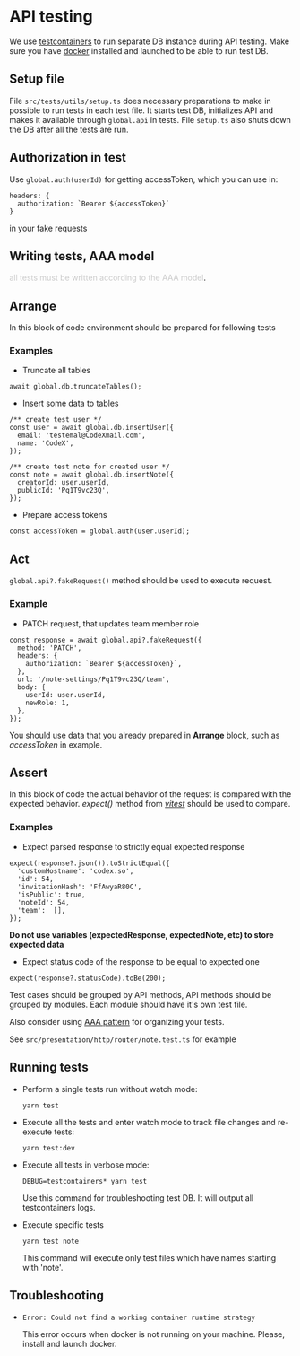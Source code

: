 # API testing

We use [testcontainers](https://testcontainers.com/) to run separate DB instance during API testing. Make sure you have [docker](https://www.docker.com/) installed and launched to be able to run test DB.

## Setup file
File `src/tests/utils/setup.ts` does necessary preparations to make in possible to run tests in each test file. It starts test DB, initializes API and makes it available through `global.api` in tests. File `setup.ts` also shuts down the DB after all the tests are run.

## Authorization in test
Use `global.auth(userId)` for getting accessToken, which you can use in:
```
headers: {
  authorization: `Bearer ${accessToken}`
}  
```
in your fake requests

## Writing tests, AAA model
<span style="color: rgba(0, 0, 0, 0.2);">all tests must be written according to the AAA model</span>.

## Arrange
In this block of code environment should be prepared for following tests

### Examples
- Truncate all tables
```
await global.db.truncateTables();
```

- Insert some data to tables
```
/** create test user */
const user = await global.db.insertUser({
  email: 'testemal@CodeXmail.com',
  name: 'CodeX',
});

/** create test note for created user */
const note = await global.db.insertNote({
  creatorId: user.userId,
  publicId: 'Pq1T9vc23Q',
});
```

- Prepare access tokens
```
const accessToken = global.auth(user.userId);
```

## Act
`global.api?.fakeRequest()` method should be used to execute request.

### Example
- PATCH request, that updates team member role
``` 
const response = await global.api?.fakeRequest({
  method: 'PATCH',
  headers: {
    authorization: `Bearer ${accessToken}`,
  },
  url: '/note-settings/Pq1T9vc23Q/team',
  body: {
    userId: user.userId,
    newRole: 1,
  },
});
```
You should use data that you already prepared in **Arrange** block, such as *accessToken* in example.

## Assert
In this block of code the actual behavior of the request is compared with the expected behavior.
*expect()* method from [*vitest*](https://vitest.dev/guide/) should be used to compare.

### Examples
- Expect parsed response to strictly equal expected response
```
expect(response?.json()).toStrictEqual({
  'customHostname': 'codex.so',
  'id': 54,
  'invitationHash': 'FfAwyaR80C',
  'isPublic': true,
  'noteId': 54,
  'team':  [],
});
```
**Do not use variables (expectedResponse, expectedNote, etc) to store expected data** 

- Expect status code of the response to be equal to expected one
```
expect(response?.statusCode).toBe(200);
```

Test cases should be grouped by API methods, API methods should be grouped by modules.
Each module should have it's own test file.

Also consider using [AAA pattern](https://medium.com/@pjbgf/title-testing-code-ocd-and-the-aaa-pattern-df453975ab80) for organizing your tests.

See `src/presentation/http/router/note.test.ts` for example

## Running tests
- Perform a single tests run without watch mode:
  ```
  yarn test
  ```

- Execute all the tests and enter watch mode to track file changes and re-execute tests:

  ```
  yarn test:dev
  ```

- Execute all tests in verbose mode:
  ```
  DEBUG=testcontainers* yarn test
  ```
  Use this command for troubleshooting test DB. It will output all testcontainers logs.
- Execute specific tests
  ```
  yarn test note
  ```
  This command will execute only test files which have names starting with 'note'.


## Troubleshooting
- `Error: Could not find a working container runtime strategy`

  This error occurs when docker is not running on your machine. Please, install and launch docker.